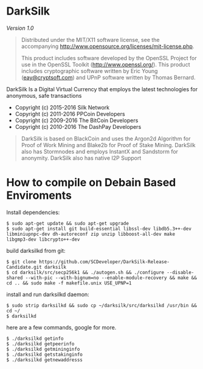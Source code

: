 # DarkSilk
*Version 1.0*

> Distributed under the MIT/X11 software license, see the accompanying
> http://www.opensource.org/licenses/mit-license.php.
>
> This product includes software developed by the OpenSSL Project for use in
> the OpenSSL Toolkit (http://www.openssl.org/).  This product includes
> cryptographic software written by Eric Young (eay@cryptsoft.com) and UPnP
> software written by Thomas Bernard.


DarkSilk Is a Digital Virtual Currency that employs the latest technologies for anonymous, safe transactions
  - Copyright (c) 2015-2016 Silk Network
  - Copyright (c) 2011-2016 PPCoin Developers
  - Copyright (c) 2009-2016 The BitCoin Developers
  - Copyright (c) 2010-2016 The DashPay Developers
  
> DarkSilk is based on BlackCoin and uses the Argon2d Algorithm for Proof
> of Work Mining and Blake2b for Proof of Stake Mining. DarkSilk also has
> Stormnodes and employs InstantX and Sandstorm for anonymity. DarkSilk
> also has native I2P Support


# How to compile on Debain Based Enviroments

Install dependencies:

    $ sudo apt-get update && sudo apt-get upgrade
    $ sudo apt-get install git build-essential libssl-dev libdb5.3++-dev libminiupnpc-dev dh-autoreconf zip unzip libboost-all-dev make libgmp3-dev libcrypto++-dev

build darksilkd from git:

    $ git clone https://github.com/SCDeveloper/DarkSilk-Release-Candidate.git darksilk
    $ cd darksilk/src/secp256k1 && ./autogen.sh && ./configure --disable-shared --with-pic --with-bignum=no --enable-module-recovery && make && cd .. && sudo make -f makefile.unix USE_UPNP=1
   
install and run darksilkd daemon:

    $ sudo strip darksilkd && sudo cp ~/darksilk/src/darksilkd /usr/bin && cd ~/
    $ darksilkd

here are a few commands, google for more.

    $ ./darksilkd getinfo
    $ ./darksilkd getpeerinfo
    $ ./darksilkd getmininginfo
    $ ./darksilkd getstakinginfo
    $ ./darksilkd getnewaddresss
	
